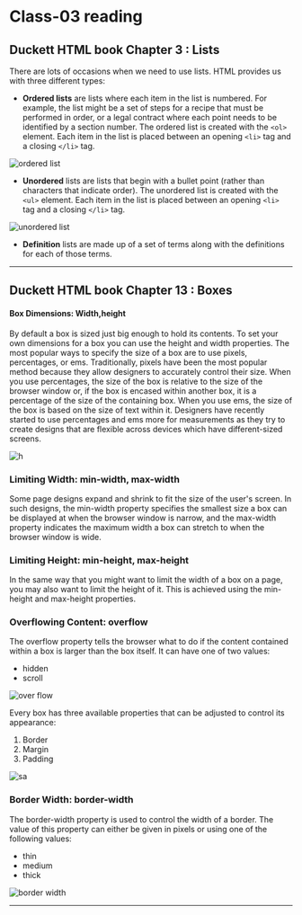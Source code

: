 # Class-03 reading

## Duckett HTML book Chapter 3 : Lists

There are lots of occasions when we need to use lists. HTML provides us with three different types:

* **Ordered lists** are lists where each item in the list is numbered. For example, the list might be a set of steps for a recipe that must be performed in order, or a legal contract where each point needs to be identified by a section number. 
The ordered list is created with the `<ol>` element.
Each item in the list is placed between an opening `<li>` tag and a closing `</li>` tag.

![ordered list](https://www.dummies.com/wp-content/uploads/412155.image0.jpg)
* **Unordered** lists are lists that begin with a bullet point (rather than characters that indicate order).
The unordered list is created with the `<ul>` element.
Each item in the list is placed between an opening `<li>` tag and a closing `</li>` tag.

![unordered list](https://codebridgeplus.com/wp-content/uploads/unordered-list-after-screenshot.png)


* **Definition** lists are made up of a set of terms along with the definitions for each of those terms.

----

## Duckett HTML book Chapter 13 : Boxes

#### Box Dimensions: Width,height

By default a box is sized just big
enough to hold its contents. To
set your own dimensions for a
box you can use the height and
width properties.
The most popular ways to
specify the size of a box are
to use pixels, percentages, or
ems. Traditionally, pixels have
been the most popular method
because they allow designers to
accurately control their size.
When you use percentages,
the size of the box is relative to
the size of the browser window
or, if the box is encased within
another box, it is a percentage of
the size of the containing box.
When you use ems, the size
of the box is based on the size
of text within it. Designers
have recently started to use
percentages and ems more for
measurements as they try to
create designs that are flexible
across devices which have
different-sized screens.

![h](https://user.oc-static.com/upload/2018/05/17/15265909024573_p1c5-1.png)

### Limiting Width: min-width, max-width

Some page designs expand and
shrink to fit the size of the user's
screen. In such designs, the
min-width property specifies
the smallest size a box can be
displayed at when the browser
window is narrow, and the
max-width property indicates
the maximum width a box can
stretch to when the browser
window is wide.

### Limiting Height: min-height, max-height

In the same way that you might
want to limit the width of a box
on a page, you may also want
to limit the height of it. This is
achieved using the min-height
and max-height properties.

### Overflowing Content: overflow

The overflow property tells the
browser what to do if the content
contained within a box is larger
than the box itself. It can have
one of two values:
* hidden
* scroll

![over flow](https://i1.wp.com/css-tricks.com/wp-content/uploads/2021/02/overflow-visible.png?fit=570%2C500&ssl=1)

Every box has three available properties that
can be adjusted to control its appearance:
1. Border
2. Margin
3. Padding

![sa](https://user.oc-static.com/upload/2018/05/17/15265909024573_p1c5-1.png)

### Border Width: border-width

The border-width property
is used to control the width
of a border. The value of this
property can either be given
in pixels or using one of the
following values:
* thin
* medium
* thick

![border width](https://www.w3.org/community/webed/wiki/images/0/03/Cssed_border_width.png)

----
